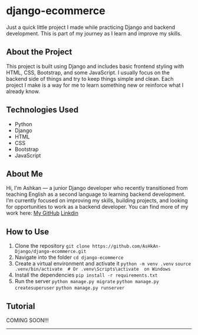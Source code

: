 # django-ecommerce

Just a quick little project I made while practicing Django and backend development.
This is part of my journey as I learn and improve my skills.

## About the Project

This project is built using Django and includes basic frontend styling with HTML, CSS, Bootstrap, and some JavaScript.
I usually focus on the backend side of things and try to keep things simple and clean.
Each project I make is a way for me to learn something new or reinforce what I already know.


## Technologies Used

- Python
- Django
- HTML
- CSS
- Bootstrap
- JavaScript

## About Me

Hi, I'm Ashkan — a junior Django developer who recently transitioned from teaching English as a second language to learning backend development.
I’m currently focused on improving my skills, building projects, and looking for opportunities to work as a backend developer.
You can find more of my work here: [My GitHub](https://github.com/AsHkAn-Django)
[Linkdin](in/ashkan-ahrari-146080150)

## How to Use

1. Clone the repository
   `git clone https://github.com/AsHkAn-Django/django-ecommerce.git`
2. Navigate into the folder
   `cd django-ecommerce`
3. Create a virtual environment and activate it
   `python -m venv .venv`
   `source .venv/bin/activate  # Or .venv\Scripts\activate  on Windows`
4. Install the dependencies
   `pip install -r requirements.txt`
5. Run the server
   `python manage.py migrate`
   `python manage.py createsuperuser`
   `python manage.py runserver`

## Tutorial

COMING SOON!!!

---
